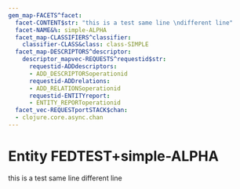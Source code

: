 ```yaml
---
gem_map-FACETS^facet:
  facet-CONTENT$str: "this is a test same line \ndifferent line"
  facet-NAME&%: simple-ALPHA
  facet_map-CLASSIFIERS^classifier:
    classifier-CLASS&class: class-SIMPLE
  facet_map-DESCRIPTORS^descriptor:
    descriptor_mapvec-REQUESTS^requestid$str:
      requestid-ADDdescriptors:
      - ADD_DESCRIPTORSoperationid
      requestid-ADDrelations:
      - ADD_RELATIONSoperationid
      requestid-ENTITYreport:
      - ENTITY_REPORToperationid
  facet_vec-REQUESTportSTACK$chan:
  - clojure.core.async.chan
---
```

# Entity FEDTEST+simple-ALPHA

this is a test same line 
different line
